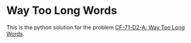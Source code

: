 # Way Too Long Words
This is the python solution for the problem [CF-71-D2-A: Way Too Long Words](https://codeforces.com/contest/71/problem/A).
